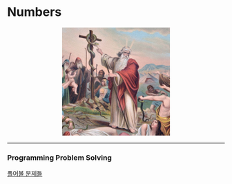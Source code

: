 # Numbers

<p align="center">
  <img src="./the-book-of-numbers.jpeg" height="250"> 
</p>

---
### Programming Problem Solving



[풀어볼 문제들](https://royhelen.tistory.com/23)